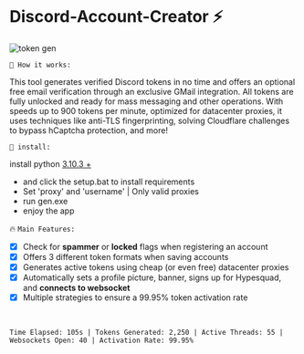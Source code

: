 # Discord-Account-Creator :zap: 

![token gen](https://github.com/user-attachments/assets/d900b8b3-5a56-4e08-b460-ff03418e52ac)


`📝 How it works:`

This tool generates verified Discord tokens in no time and offers an optional free email verification through an exclusive GMail integration. All tokens are fully unlocked and ready for mass messaging and other operations. With speeds up to 900 tokens per minute, optimized for datacenter proxies, it uses techniques like anti-TLS fingerprinting, solving Cloudflare challenges to bypass hCaptcha protection, and more!

`🤖 install:`

install python [3.10.3 +](https://www.python.org/downloads/release/python-3103/)

- and click the setup.bat to install requirements
- Set 'proxy' and 'username' | Only valid proxies
- run gen.exe
- enjoy the app

🔥 `Main Features:`
<br>
- [x] Check for **spammer** or **locked** flags when registering an account
- [x] Offers 3 different token formats when saving accounts
- [x] Generates active tokens using cheap (or even free) datacenter proxies
- [x] Automatically sets a profile picture, banner, signs up for Hypesquad, and **connects to websocket**
- [x] Multiple strategies to ensure a 99.95% token activation rate
<br />

```stats
Time Elapsed: 105s | Tokens Generated: 2,250 | Active Threads: 55 | Websockets Open: 40 | Activation Rate: 99.95%
```
